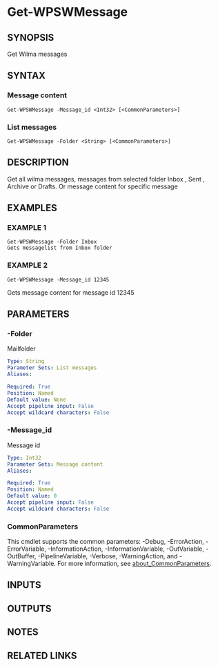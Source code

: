 ﻿---
external help file: WilmaPSWorker-help.xml
Module Name: WilmaPSWorker
online version:
schema: 2.0.0
---

# Get-WPSWMessage

## SYNOPSIS
Get Wilma messages

## SYNTAX

### Message content
```
Get-WPSWMessage -Message_id <Int32> [<CommonParameters>]
```

### List messages
```
Get-WPSWMessage -Folder <String> [<CommonParameters>]
```

## DESCRIPTION
Get all wilma messages, messages from selected folder Inbox , Sent , Archive or Drafts.
Or message content for specific message

## EXAMPLES

### EXAMPLE 1
```
Get-WPSWMessage -Folder Inbox
Gets messagelist from Inbox folder
```

### EXAMPLE 2
```
Get-WPSWMessage -Message_id 12345
```

Gets message content for message id 12345

## PARAMETERS

### -Folder
Mailfolder

```yaml
Type: String
Parameter Sets: List messages
Aliases:

Required: True
Position: Named
Default value: None
Accept pipeline input: False
Accept wildcard characters: False
```

### -Message_id
Message id

```yaml
Type: Int32
Parameter Sets: Message content
Aliases:

Required: True
Position: Named
Default value: 0
Accept pipeline input: False
Accept wildcard characters: False
```

### CommonParameters
This cmdlet supports the common parameters: -Debug, -ErrorAction, -ErrorVariable, -InformationAction, -InformationVariable, -OutVariable, -OutBuffer, -PipelineVariable, -Verbose, -WarningAction, and -WarningVariable. For more information, see [about_CommonParameters](http://go.microsoft.com/fwlink/?LinkID=113216).

## INPUTS

## OUTPUTS

## NOTES

## RELATED LINKS
